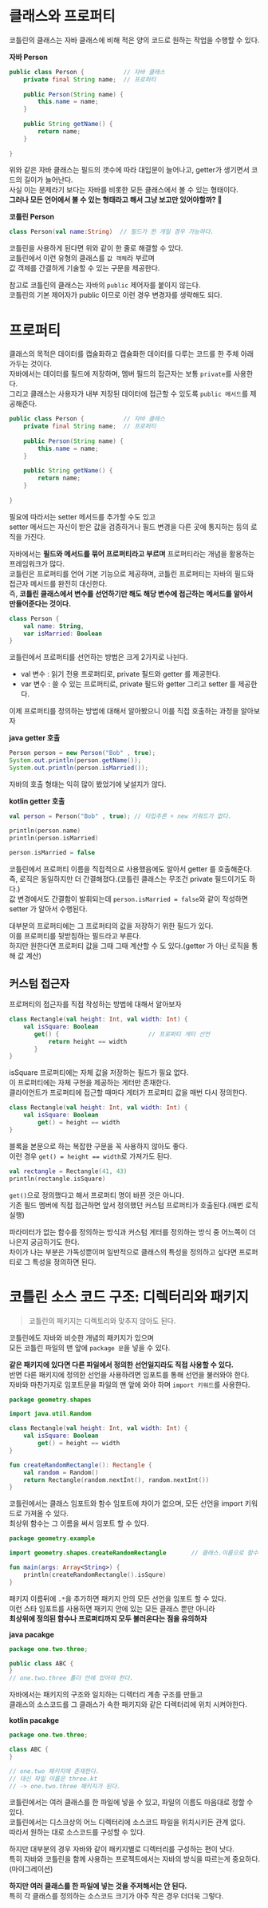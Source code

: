 클래스와 프로퍼티
==================
코틀린의 클래스는 자바 클래스에 비해 적은 양의 코드로 원하는 작업을 수행할 수 있다.     
   
**자바 Person**
```java
public class Person {           // 자바 클래스 
    private final String name;  // 프로퍼티 
    
    public Person(String name) {
        this.name = name;
    }
    
    public String getName() {
        return name;
    }
    
}
```
위와 같은 자바 클래스는 필드의 갯수에 따라 대입문이 늘어나고, getter가 생기면서 코드의 길이가 늘어난다.       
사실 이는 문제라기 보다는 자바를 비롯한 모든 클래스에서 볼 수 있는 형태이다.          
**그러나 모든 언어에서 볼 수 있는 형태라고 해서 그냥 보고만 있어야할까? 🤔**     
    
**코틀린 Person**
```kt  
class Person(val name:String)  // 필드가 한 개일 경우 가능하다.   
```  
코틀린을 사용하게 된다면 위와 같이 한 줄로 해결할 수 있다.    
코틀린에서 이런 유형의 클래스를 `값 객체`라 부르며      
값 객체를 간결하게 기술할 수 있는 구문을 제공한다.       

참고로 코틀린의 클래스는 자바의 `public` 제어자를 붙이지 않는다.     
코틀린의 기본 제어자가 public 이므로 이런 경우 변경자를 생략해도 되다.      

# 프로퍼티 
클래스의 목적은 데이터를 캡술화하고 캡슐화한 데이터를 다루는 코드를 한 주체 아래 가두는 것이다.     
자바에서는 데이터를 필드에 저장하며, 멤버 필드의 접근자는 보통 `private`를 사용한다.              
그리고 클래스는 사용자가 내부 저장된 데이터에 접근할 수 있도록 `public 메서드`를 제공해준다.       

```java
public class Person {           // 자바 클래스 
    private final String name;  // 프로퍼티 
    
    public Person(String name) {
        this.name = name;
    }
    
    public String getName() {
        return name;
    }
    
}
```

필요에 따라서는 setter 메서드를 추가할 수도 있고      
setter 메서드는 자신이 받은 값을 검증하거나 필드 변경을 다른 곳에 통지하는 등의 로직을 가진다.        
   
자바에서는 **필드와 메서드를 묶어 프로퍼티라고 부르며** 프로퍼티라는 개념을 활용하는 프레임워크가 많다.          
코틀린은 프로퍼티를 언어 기본 기능으로 제공하며, 코틀린 프로퍼티는 자바의 필드와 접근자 메서드를 완전히 대신한다.        
즉, **코틀린 클래스에서 변수를 선언하기만 해도 해당 변수에 접근하는 메서드를 알아서 만들어준다는 것이다.**       

```kt
class Person {
    val name: String,
    var isMarried: Boolean
}
```
코틀린에서 프로퍼티를 선언하는 방법은 크게 2가지로 나뉜다.     
  
* val 변수 : 읽기 전용 프로퍼티로, private 필드와 getter 를 제공한다.     
* var 변수 : 쓸 수 있는 프로퍼티로, private 필드와 getter 그리고 setter 를 제공한다.     

이제 프로퍼티를 정의하는 방법에 대해서 알아봤으니 이를 직접 호출하는 과정을 알아보자    

**java getter 호출**
```java
Person person = new Person("Bob" , true);
System.out.println(person.getName());
System.out.println(person.isMarried());
```
자바의 호출 형태는 익히 많이 봤었기에 낯설지가 않다.         

**kotlin getter 호출**
```kt
val person = Person("Bob" , true); // 타입추론 + new 키워드가 없다.   

println(person.name)
println(person.isMarried)
 
person.isMarried = false
```   
코틀린에서 프로퍼티 이름을 직접적으로 사용했음에도 알아서 getter 를 호출해준다.          
즉, 로직은 동일하지만 더 간결해졌다.(코틀린 클래스는 무조건 private 필드이기도 하다.)      
값 변경에서도 간결함이 발휘되는데 `person.isMarried = false`와 같이 작성하면 setter 가 알아서 수행된다.      

대부분의 프로퍼티에는 그 프로퍼티의 값을 저장하기 위한 필드가 있다.     
이를 프로퍼티를 뒷받침하는 필드라고 부른다.   
하지만 원한다면 프로퍼티 값을 그때 그때 계산할 수 도 있다.(getter 가 아닌 로직을 통해 값 계산)   

## 커스텀 접근자     
프로퍼티의 접근자를 직접 작성하는 방법에 대해서 알아보자       

```kt
class Rectangle(val height: Int, val width: Int) {
    val isSquare: Boolean
       get() {                         // 프로퍼티 게터 선언
           return height == width
       } 
}
```
isSquare 프로퍼티에는 자체 값을 저장하는 필드가 필요 없다.        
이 프로퍼티에는 자체 구현을 제공하는 게터만 존재한다.           
클라이언트가 프로퍼티에 접근할 때마다 게터가 프로퍼티 값을 매번 다시 정의한다.       

```kt
class Rectangle(val height: Int, val width: Int) {
    val isSquare: Boolean
        get() = height == width
}
```
   
블록을 본문으로 하는 복잡한 구문을 꼭 사용하지 않아도 좋다.   
이런 경우 `get() = height == width`로 가져가도 된다. 

```kt
val rectangle = Rectangle(41, 43)
println(rectangle.isSquare)
```
`get()`으로 정의했다고 해서 프로퍼티 명이 바뀐 것은 아니다.       
기존 필드 멤버에 직접 접근하면 앞서 정의했던 커스텀 프로퍼티가 호출된다.(매번 로직 실행)         

파라미터가 없는 함수를 정의하는 방식과 커스텀 게터를 정의하는 방식 중 어느쪽이 더 나은지 궁금하기도 한다.       
차이가 나는 부분은 가독성뿐이며 일반적으로 클래스의 특성을 정의하고 싶다면 프로퍼티로 그 특성을 정의하면 된다.     

# 코틀린 소스 코드 구조: 디렉터리와 패키지  
> 코틀린의 패키지는 디렉토리와 맞추지 않아도 된다.     
    
코틀린에도 자바와 비슷한 개념의 패키지가 있으며      
모든 코틀린 파일의 맨 앞에 `package 문`을 넣을 수 있다.          

**같은 패키지에 있다면 다른 파일에서 정의한 선언일지라도 직접 사용할 수 있다.**        
반면 다른 패키지에 정의한 선언을 사용하려면 임포트를 통해 선언을 불러와야 한다.          
자바와 마찬가지로 임포트문을 파일의 맨 앞에 와야 하며 `import 키워드`를 사용한다.        

```kt
package geometry.shapes

import java.util.Random

class Rectangle(val height: Int, val width: Int) {
    val isSquare: Boolean
        get() = height == width
}

fun createRandomRectangle(): Rectangle {
    val random = Random()
    return Rectangle(random.nextInt(), random.nextInt())
}
```

코틀린에서는 클래스 임포트와 함수 임포트에 차이가 없으며, 모든 선언을 import 키워드로 가져올 수 있다.      
최상위 함수는 그 이름을 써서 임포트 할 수 있다.    

```kt 
package geometry.example

import geometry.shapes.createRandomRectangle       // 클래스.이름으로 함수 임포트하기 -> static 함수가 클래스내에 없어도 된다는 의미같다.    

fun main(args: Array<String>) {
    println(createRandomRectangle().isSqure)
}
```

패키지 이름뒤에 `.*`을 추가하면 패키지 안의 모든 선언을 임포트 할 수 있다.     
이런 스타 임포트를 사용하면 패키지 안에 있는 모든 클래스 뿐만 아니라          
**최상위에 정의된 함수나 프로퍼티까지 모두 불러온다는 점을 유의하자**      

**java pacakge**
```java
package one.two.three;

public class ABC {
}
// one.two.three 폴더 안에 있어야 한다.   
```
자바에서는 패키지의 구조와 일치하는 디렉터리 계층 구조를 만들고      
클래스의 소스코드를 그 클래스가 속한 패키지와 같은 디렉터리에 위치 시켜야한다.             
  
**kotlin pacakge**   
```kt
package one.two.three;

class ABC {
}

// one.two 패키지에 존재한다.
// 대신 파일 이름은 three.kt 
// -> one.two.three 패키지가 된다.  
```
코틀린에서는 여러 클래스를 한 파일에 넣을 수 있고, 파일의 이름도 마음대로 정할 수 있다.      
코틀린에서는 디스크상의 어느 디렉터리에 소스코드 파일을 위치시키든 관계 없다.      
따라서 원하는 대로 소스코드를 구성할 수 있다.    

하지만 대부분의 경우 자바와 같이 패키지별로 디렉터리를 구성하는 편이 낫다.    
특히 자바와 코틀린을 함께 사용하는 프로젝트에서는 자바의 방식을 따르는게 중요하다.(마이그레이션)     
      
**하지만 여러 클래스를 한 파일에 넣는 것을 주저해서는 안 된다.**         
특히 각 클래스를 정의하는 소스코드 크기가 아주 작은 경우 더더욱 그렇다.    

